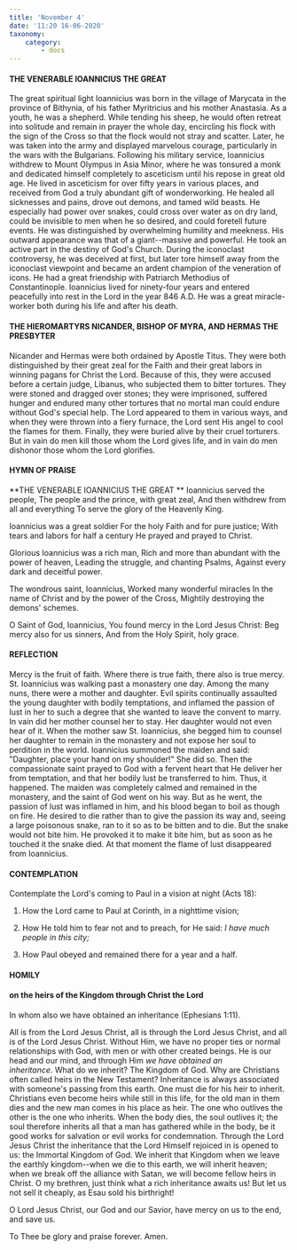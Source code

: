```yaml
---
title: 'November 4'
date: '11:20 16-06-2020'
taxonomy:
    category:
        - docs
---
```


#### THE VENERABLE IOANNICIUS THE GREAT

The great spiritual light Ioannicius was born in the village of Marycata in the province of Bithynia, of his father Myritricius and his mother Anastasia. As a youth, he was a shepherd. While tending his sheep, he would often retreat into solitude and remain in prayer the whole day, encircling his flock with the sign of the Cross so that the flock would not stray and scatter. Later, he was taken into the army and displayed marvelous courage, particularly in the wars with the Bulgarians. Following his military service, Ioannicius withdrew to Mount Olympus in Asia Minor, where he was tonsured a monk and dedicated himself completely to asceticism until his repose in great old age. He lived in asceticism for over fifty years in various places, and received from God a truly abundant gift of wonderworking. He healed all sicknesses and pains, drove out demons, and tamed wild beasts. He especially had power over snakes, could cross over water as on dry land, could be invisible to men when he so desired, and could foretell future events. He was distinguished by overwhelming humility and meekness. His outward appearance was that of a giant--massive and powerful. He took an active part in the destiny of God's Church. During the iconoclast controversy, he was deceived at first, but later tore himself away from the iconoclast viewpoint and became an ardent champion of the veneration of icons. He had a great friendship with Patriarch Methodius of Constantinople. Ioannicius lived for ninety-four years and entered peacefully into rest in the Lord in the year 846 A.D. He was a great miracle-worker both during his life and after his death.

#### THE HIEROMARTYRS NICANDER, BISHOP OF MYRA, AND HERMAS THE PRESBYTER

Nicander and Hermas were both ordained by Apostle Titus. They were both distinguished by their great zeal for the Faith and their great labors in winning pagans for Christ the Lord. Because of this, they were accused before a certain judge, Libanus, who subjected them to bitter tortures. They were stoned and dragged over stones; they were imprisoned, suffered hunger and endured many other tortures that no mortal man could endure without God's special help. The Lord appeared to them in various ways, and when they were thrown into a fiery furnace, the Lord sent His angel to cool the flames for them. Finally, they were buried alive by their cruel torturers. But in vain do men kill those whom the Lord gives life, and in vain do men dishonor those whom the Lord glorifies.



#### HYMN OF PRAISE

**THE VENERABLE IOANNICIUS THE GREAT
**
Ioannicius served the people,
The people and the prince, with great zeal,
And then withdrew from all and everything
To serve the glory of the Heavenly King.

Ioannicius was a great soldier
For the holy Faith and for pure justice;
With tears and labors for half a century
He prayed and prayed to Christ.

Glorious Ioannicius was a rich man,
Rich and more than abundant with the power of heaven,
Leading the struggle, and chanting Psalms,
Against every dark and deceitful power.

The wondrous saint, Ioannicius,
Worked many wonderful miracles
In the name of Christ and by the power of the Cross,
Mightily destroying the demons' schemes.

O Saint of God, Ioannicius,
You found mercy in the Lord Jesus Christ:
Beg mercy also for us sinners,
And from the Holy Spirit, holy grace.


#### REFLECTION

Mercy is the fruit of faith. Where there is true faith, there also is true mercy. St. Ioannicius was walking past a monastery one day. Among the many nuns, there were a mother and daughter. Evil spirits continually assaulted the young daughter with bodily temptations, and inflamed the passion of lust in her to such a degree that she wanted to leave the convent to marry. In vain did her mother counsel her to stay. Her daughter would not even hear of it. When the mother saw St. Ioannicius, she begged him to counsel her daughter to remain in the monastery and not expose her soul to perdition in the world. Ioannicius summoned the maiden and said: "Daughter, place your hand on my shoulder!" She did so. Then the compassionate saint prayed to God with a fervent heart that He deliver her from temptation, and that her bodily lust be transferred to him. Thus, it happened. The maiden was completely calmed and remained in the monastery, and the saint of God went on his way. But as he went, the passion of lust was inflamed in him, and his blood began to boil as though on fire. He desired to die rather than to give the passion its way and, seeing a large poisonous snake, ran to it so as to be bitten and to die. But the snake would not bite him. He provoked it to make it bite him, but as soon as he touched it the snake died. At that moment the flame of lust disappeared from Ioannicius.



#### CONTEMPLATION

Contemplate the Lord's coming to Paul in a vision at night (Acts 18):

1.  How the Lord came to Paul at Corinth, in a nighttime vision;

1.  How He told him to fear not and to preach, for He said: *I have much people in this city;*

1.  How Paul obeyed and remained there for a year and a half.



#### HOMILY

#### on the heirs of the Kingdom through Christ the Lord

In whom also we have obtained an inheritance (Ephesians 1:11).

All is from the Lord Jesus Christ, all is through the Lord Jesus Christ, and all is of the Lord Jesus Christ. Without Him, we have no proper ties or normal relationships with God, with men or with other created beings. He is our head and our mind, and through Him *we have obtained an inheritance*. What do we inherit? The Kingdom of God. Why are Christians often called heirs in the New Testament? Inheritance is always associated with someone's passing from this earth. One must die for his heir to inherit. Christians even become heirs while still in this life, for the old man in them dies and the new man comes in his place as heir. The one who outlives the other is the one who inherits. When the body dies, the soul outlives it; the soul therefore inherits all that a man has gathered while in the body, be it good works for salvation or evil works for condemnation. Through the Lord Jesus Christ the inheritance that the Lord Himself rejoiced in is opened to us: the Immortal Kingdom of God. We inherit that Kingdom when we leave the earthly kingdom--when we die to this earth, we will inherit heaven; when we break off the alliance with Satan, we will become fellow heirs in Christ. O my brethren, just think what a rich inheritance awaits us! But let us not sell it cheaply, as Esau sold his birthright!

O Lord Jesus Christ, our God and our Savior, have mercy on us to the end, and save us.

To Thee be glory and praise forever. Amen.
